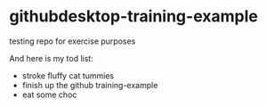 # githubdesktop-training-example
 testing repo for exercise purposes

And here is my tod list:

- stroke fluffy cat tummies
- finish up the github training-example
- eat some choc
